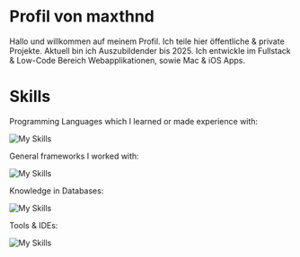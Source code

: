 # Profil von maxthnd

Hallo und willkommen auf meinem Profil. Ich teile hier öffentliche & private Projekte. Aktuell bin ich Auszubildender bis 2025. Ich entwickle im Fullstack & Low-Code Bereich Webapplikationen, sowie Mac & iOS Apps.

# Skills

Programming Languages which I learned or made experience with:

![My Skills](https://skillicons.dev/icons?i=cs,js,ts,java,py,swift,go,html&perline=4)

General frameworks I worked with:

![My Skills](https://skillicons.dev/icons?i=angular,vue,svelte,bootstrap,dotnet,spring,&perline=4&theme=light)

Knowledge in Databases:

![My Skills](https://skillicons.dev/icons?i=mysql,mongodb,postgres&perline=3&theme=light)

Tools &  IDEs:

![My Skills](https://skillicons.dev/icons?i=figma,vscode,idea,docker&perline=4&theme=light)

